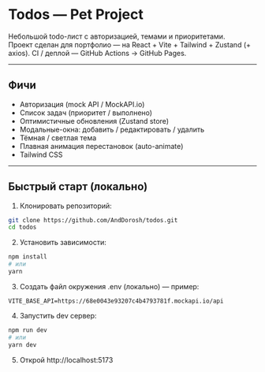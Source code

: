 # Todos — Pet Project

Небольшoй todo-лист с авторизацией, темами и приоритетами.  
Проект сделан для портфолио — на React + Vite + Tailwind + Zustand (+ axios). CI / деплой — GitHub Actions → GitHub Pages.

---

## Фичи
- Авторизация (mock API / MockAPI.io)
- Список задач (приоритет / выполнено)
- Оптимистичные обновления (Zustand store)
- Модальные-окна: добавить / редактировать / удалить
- Тёмная / светлая тема
- Плавная анимация перестановок (auto-animate)
- Tailwind CSS

---

## Быстрый старт (локально)

1. Клонировать репозиторий:
```bash
git clone https://github.com/AndDorosh/todos.git
cd todos
```

2. Установить зависимости:

```bash
npm install
# или
yarn
```

3. Создать файл окружения .env (локально) — пример:

```.env
VITE_BASE_API=https://68e0043e93207c4b4793781f.mockapi.io/api
```

4. Запустить dev сервер:

```bash
npm run dev
# или
yarn dev
```

5. Открой http://localhost:5173
